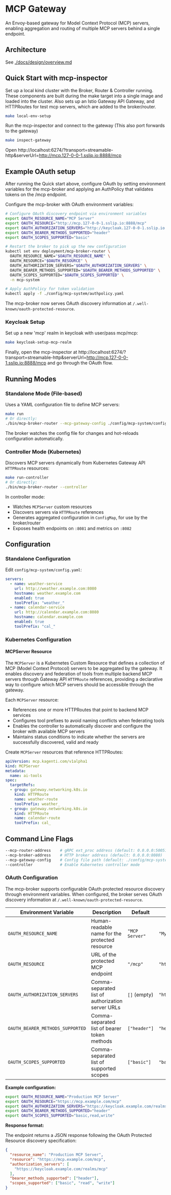 # MCP Gateway

An Envoy-based gateway for Model Context Protocol (MCP) servers, enabling aggregation and routing of multiple MCP servers behind a single endpoint.

## Architecture

See [./docs/design/overview.md](./docs/design/overview.md)

## Quick Start with mcp-inspector

Set up a local kind cluster with the Broker, Router & Controller running.
These components are built during the make target into a single image and loaded into the cluster.
Also sets up an Istio Gateway API Gateway, and HTTPRoutes for test mcp servers, which are added to the broker/router.

```bash
make local-env-setup
```

Run the mcp-inspector and connect to the gateway (This also port forwards to the gateway)

```bash
make inspect-gateway
```

Open http://localhost:6274/?transport=streamable-http&serverUrl=http://mcp.127-0-0-1.sslip.io:8888/mcp

## Example OAuth setup

After running the Quick start above, configure OAuth by setting environment variables for the mcp-broker and applying an AuthPolicy that validates tokens on the /mcp endpoint.

Configure the mcp-broker with OAuth environment variables:

```bash
# Configure OAuth discovery endpoint via environment variables
export OAUTH_RESOURCE_NAME="MCP Server"
export OAUTH_RESOURCE="http://mcp.127-0-0-1.sslip.io:8888/mcp"  
export OAUTH_AUTHORIZATION_SERVERS="http://keycloak.127-0-0-1.sslip.io:8889/realms/mcp"
export OAUTH_BEARER_METHODS_SUPPORTED="header"
export OAUTH_SCOPES_SUPPORTED="basic"

# Restart the broker to pick up the new configuration
kubectl set env deployment/mcp-broker-router \
  OAUTH_RESOURCE_NAME="$OAUTH_RESOURCE_NAME" \
  OAUTH_RESOURCE="$OAUTH_RESOURCE" \
  OAUTH_AUTHORIZATION_SERVERS="$OAUTH_AUTHORIZATION_SERVERS" \
  OAUTH_BEARER_METHODS_SUPPORTED="$OAUTH_BEARER_METHODS_SUPPORTED" \
  OAUTH_SCOPES_SUPPORTED="$OAUTH_SCOPES_SUPPORTED" \
  -n mcp-system

# Apply AuthPolicy for token validation
kubectl apply -f ./config/mcp-system/authpolicy.yaml
```

The mcp-broker now serves OAuth discovery information at `/.well-known/oauth-protected-resource`.

### Keycloak Setup

Set up a new 'mcp' realm in keycloak with user/pass mcp/mcp:

```bash
make keycloak-setup-mcp-realm
```

Finally, open the mcp-inspector at http://localhost:6274/?transport=streamable-http&serverUrl=http://mcp.127-0-0-1.sslip.io:8888/mcp and go through the OAuth flow.

## Running Modes

### Standalone Mode (File-based)
Uses a YAML configuration file to define MCP servers:

```bash
make run
# Or directly:
./bin/mcp-broker-router --mcp-gateway-config ./config/mcp-system/config.yaml
```

The broker watches the config file for changes and hot-reloads configuration automatically.

### Controller Mode (Kubernetes)
Discovers MCP servers dynamically from Kubernetes Gateway API `HTTPRoute` resources:

```bash
make run-controller
# Or directly:
./bin/mcp-broker-router --controller
```

In controller mode:
- Watches `MCPServer` custom resources
- Discovers servers via `HTTPRoute` references
- Generates aggregated configuration in `ConfigMap`, for use by the broker/router
- Exposes health endpoints on `:8081` and metrics on `:8082`

## Configuration

### Standalone Configuration
Edit `config/mcp-system/config.yaml`:

```yaml
servers:
  - name: weather-service
    url: http://weather.example.com:8080
    hostname: weather.example.com
    enabled: true
    toolPrefix: "weather_"
  - name: calendar-service  
    url: http://calendar.example.com:8080
    hostname: calendar.example.com
    enabled: true
    toolPrefix: "cal_"
```

### Kubernetes Configuration

#### MCPServer Resource

The `MCPServer` is a Kubernetes Custom Resource that defines a collection of MCP (Model Context Protocol) servers to be aggregated by the gateway. It enables discovery and federation of tools from multiple backend MCP servers through Gateway API `HTTPRoute` references, providing a declarative way to configure which MCP servers should be accessible through the gateway.

Each `MCPServer` resource:
- References one or more HTTPRoutes that point to backend MCP services
- Configures tool prefixes to avoid naming conflicts when federating tools
- Enables the controller to automatically discover and configure the broker with available MCP servers
- Maintains status conditions to indicate whether the servers are successfully discovered, valid and ready

Create `MCPServer` resources that reference HTTPRoutes:

```yaml
apiVersion: mcp.kagenti.com/v1alpha1
kind: MCPServer
metadata:
  name: ai-tools
spec:
  targetRefs:
  - group: gateway.networking.k8s.io
    kind: HTTPRoute
    name: weather-route
    toolPrefix: weather_
  - group: gateway.networking.k8s.io
    kind: HTTPRoute  
    name: calendar-route
    toolPrefix: cal_
```

## Command Line Flags

```bash
--mcp-router-address    # gRPC ext_proc address (default: 0.0.0.0:50051)
--mcp-broker-address    # HTTP broker address (default: 0.0.0.0:8080)
--mcp-gateway-config    # Config file path (default: ./config/mcp-system/config.yaml)
--controller            # Enable Kubernetes controller mode
```

### OAuth Configuration

The mcp-broker supports configurable OAuth protected resource discovery through environment variables. When configured, the broker serves OAuth discovery information at `/.well-known/oauth-protected-resource`.

| Environment Variable | Description | Default | Example |
|---------------------|-------------|---------|---------|
| `OAUTH_RESOURCE_NAME` | Human-readable name for the protected resource | `"MCP Server"` | `"My MCP Gateway"` |
| `OAUTH_RESOURCE` | URL of the protected MCP endpoint | `"/mcp"` | `"http://mcp.example.com/mcp"` |
| `OAUTH_AUTHORIZATION_SERVERS` | Comma-separated list of authorization server URLs | `[]` (empty) | `"http://keycloak.example.com/realms/mcp,http://auth.example.com"` |
| `OAUTH_BEARER_METHODS_SUPPORTED` | Comma-separated list of bearer token methods | `["header"]` | `"header,query"` |
| `OAUTH_SCOPES_SUPPORTED` | Comma-separated list of supported scopes | `["basic"]` | `"basic,read,write"` |

**Example configuration:**

```bash
export OAUTH_RESOURCE_NAME="Production MCP Server"
export OAUTH_RESOURCE="https://mcp.example.com/mcp"
export OAUTH_AUTHORIZATION_SERVERS="https://keycloak.example.com/realms/mcp"
export OAUTH_BEARER_METHODS_SUPPORTED="header"
export OAUTH_SCOPES_SUPPORTED="basic,read,write"
```

**Response format:**

The endpoint returns a JSON response following the OAuth Protected Resource discovery specification:

```json
{
  "resource_name": "Production MCP Server",
  "resource": "https://mcp.example.com/mcp", 
  "authorization_servers": [
    "https://keycloak.example.com/realms/mcp"
  ],
  "bearer_methods_supported": ["header"],
  "scopes_supported": ["basic", "read", "write"]
}
```
